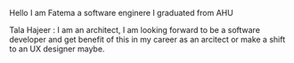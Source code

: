 Hello I am Fatema a software enginere I graduated from AHU

Tala Hajeer : I am an architect, I am looking forward to be a software developer and get benefit of this in my career as an arcitect or make a shift to an UX designer maybe.
